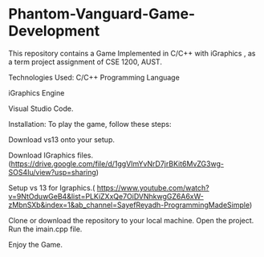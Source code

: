# Phantom-Vanguard-Game-Development
This repository contains a Game Implemented in C/C++ with  iGraphics , as a term project assignment of CSE 1200, AUST.

Technologies Used: C/C++ Programming Language

iGraphics Engine

Visual Studio Code.

Installation: To play the game, follow these steps:

Download vs13 onto your setup.

Download IGraphics files.(https://drive.google.com/file/d/1ggVImYvNrD7jrBKit6MvZG3wg-SOS4Iu/view?usp=sharing)

Setup vs 13 for Igraphics.( https://www.youtube.com/watch?v=9NtOduwGeB4&list=PLKiZXxQe7OiDVNhkwgGZ6A6xW-zMbnSXb&index=1&ab_channel=SayefReyadh-ProgrammingMadeSimple)

Clone or download the repository to your local machine.
Open the project.
Run the imain.cpp file.

Enjoy the Game.
